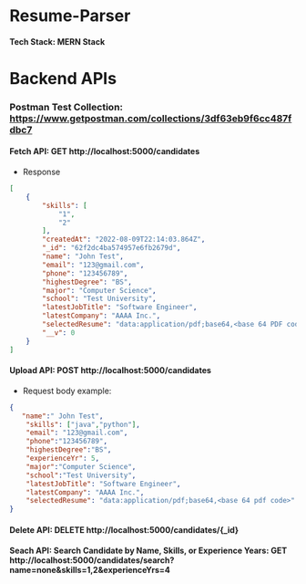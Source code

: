 # Resume-Parser

####  Tech Stack: MERN Stack



# Backend APIs 

### Postman Test Collection: https://www.getpostman.com/collections/3df63eb9f6cc487fdbc7 

#### Fetch API: GET http://localhost:5000/candidates

- Response

```json
[
    {
        "skills": [
            "1",
            "2"
        ],
        "createdAt": "2022-08-09T22:14:03.864Z",
        "_id": "62f2dc4ba574957e6fb2679d",
        "name": "John Test",
        "email": "123@gmail.com",
        "phone": "123456789",
        "highestDegree": "BS",
        "major": "Computer Science",
        "school": "Test University",
        "latestJobTitle": "Software Engineer",
        "latestCompany": "AAAA Inc.",
        "selectedResume": "data:application/pdf;base64,<base 64 PDF code>",
        "__v": 0
    }
]
```

#### Upload API: POST http://localhost:5000/candidates    

- Request body example:

```json
{
   "name":" John Test",
    "skills": ["java","python"],
    "email": "123@gmail.com",
    "phone":"123456789",
    "highestDegree":"BS",
    "experienceYr": 5,
    "major":"Computer Science",
    "school":"Test University",
    "latestJobTitle": "Software Engineer",
    "latestCompany": "AAAA Inc.",
    "selectedResume": "data:application/pdf;base64,<base 64 pdf code>"
}
```

#### Delete API: DELETE http://localhost:5000/candidates/{_id}

#### Seach API: Search Candidate by Name, Skills, or Experience Years: GET http://localhost:5000/candidates/search?name=none&skills=1,2&experienceYrs=4


